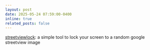 ```yaml
---
layout: post
date: 2025-05-24 07:59:00-0400
inline: true
related_posts: false
---
```


[streetviewlock](https://github.com/jrymart/streetviewlock): a simple tool to lock your screen to a random google streetview image
